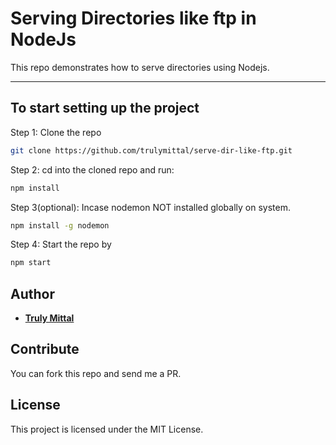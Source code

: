 # Serving Directories like ftp in NodeJs

This repo demonstrates how to serve directories using Nodejs.

---

## To start setting up the project

Step 1: Clone the repo

```bash
git clone https://github.com/trulymittal/serve-dir-like-ftp.git
```

Step 2: cd into the cloned repo and run:

```bash
npm install
```

Step 3(optional): Incase nodemon NOT installed globally on system.

```bash
npm install -g nodemon
```

Step 4: Start the repo by

```bash
npm start
```

## Author

- [**Truly Mittal**](https://trulymittal.com)

## Contribute

You can fork this repo and send me a PR.

## License

This project is licensed under the MIT License.
